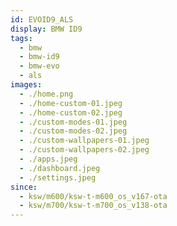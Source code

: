 ```yaml
---
id: EVOID9_ALS
display: BMW ID9
tags:
  - bmw
  - bmw-id9
  - bmw-evo
  - als
images:
  - ./home.png
  - ./home-custom-01.jpeg
  - ./home-custom-02.jpeg
  - ./custom-modes-01.jpeg
  - ./custom-modes-02.jpeg
  - ./custom-wallpapers-01.jpeg
  - ./custom-wallpapers-02.jpeg
  - ./apps.jpeg
  - ./dashboard.jpeg
  - ./settings.jpeg
since:
  - ksw/m600/ksw-t-m600_os_v167-ota
  - ksw/m700/ksw-t-m700_os_v138-ota
---
```

